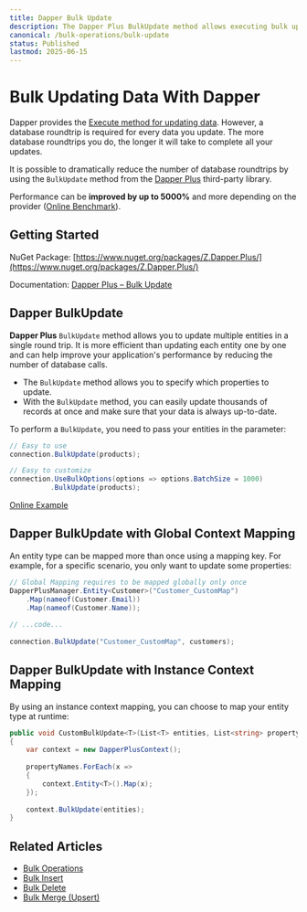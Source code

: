 ```yaml
---
title: Dapper Bulk Update
description: The Dapper Plus BulkUpdate method allows executing bulk updates in a single database call. Performance can be improved by up 5000% and more.
canonical: /bulk-operations/bulk-update
status: Published
lastmod: 2025-06-15
---
```


# Bulk Updating Data With Dapper

Dapper provides the [Execute method for updating data](/non-query#dapper-update). However, a database roundtrip is required for every data you update. The more database roundtrips you do, the longer it will take to complete all your updates.

It is possible to dramatically reduce the number of database roundtrips by using the `BulkUpdate` method from the [Dapper Plus](https://dapper-plus.net/) third-party library.

Performance can be **improved by up to 5000%** and more depending on the provider ([Online Benchmark](https://dotnetfiddle.net/qnbq6o)).

## Getting Started

NuGet Package: [https://www.nuget.org/packages/Z.Dapper.Plus/](https://www.nuget.org/packages/Z.Dapper.Plus/)

Documentation: [Dapper Plus – Bulk Update](https://dapper-plus.net/bulk-update)

## Dapper BulkUpdate

**Dapper Plus** `BulkUpdate` method allows you to update multiple entities in a single round trip. It is more efficient than updating each entity one by one and can help improve your application's performance by reducing the number of database calls. 

 - The `BulkUpdate` method allows you to specify which properties to update.
 - With the `BulkUpdate` method, you can easily update thousands of records at once and make sure that your data is always up-to-date. 

To perform a `BulkUpdate`, you need to pass your entities in the parameter:

```csharp
// Easy to use
connection.BulkUpdate(products);

// Easy to customize
connection.UseBulkOptions(options => options.BatchSize = 1000)
		  .BulkUpdate(products);
```

[Online Example](https://dotnetfiddle.net/iezfmD)

## Dapper BulkUpdate with Global Context Mapping

An entity type can be mapped more than once using a mapping key. For example, for a specific scenario, you only want to update some properties:

```csharp
// Global Mapping requires to be mapped globally only once
DapperPlusManager.Entity<Customer>("Customer_CustomMap")
	.Map(nameof(Customer.Email))
	.Map(nameof(Customer.Name));
 
// ...code...
 
connection.BulkUpdate("Customer_CustomMap", customers);
```

## Dapper BulkUpdate with Instance Context Mapping

By using an instance context mapping, you can choose to map your entity type at runtime:

```csharp
public void CustomBulkUpdate<T>(List<T> entities, List<string> propertyNames) where T : class
{
	var context = new DapperPlusContext();
	
	propertyNames.ForEach(x =>
	{
		context.Entity<T>().Map(x);
	});
	
	context.BulkUpdate(entities);
}
```

## Related Articles

- [Bulk Operations](/bulk-operations)
- [Bulk Insert](/bulk-operations/bulk-insert)
- [Bulk Delete](/bulk-operations/bulk-delete)
- [Bulk Merge (Upsert)](/bulk-operations/bulk-merge)
